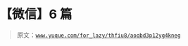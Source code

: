 # 【微信】6 篇

> 原文：[`www.yuque.com/for_lazy/thfiu8/aoqbd3p12yg4kneg`](https://www.yuque.com/for_lazy/thfiu8/aoqbd3p12yg4kneg)




